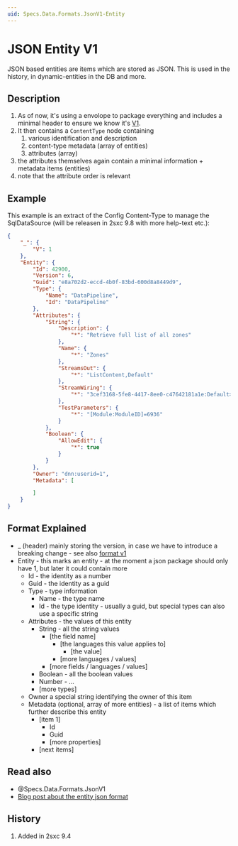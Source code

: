 ```yaml
---
uid: Specs.Data.Formats.JsonV1-Entity
---
```


# JSON Entity V1

JSON based entities are items which are stored as JSON. This is used in the history, in dynamic-entities in the DB and more. 

## Description
1. As of now, it's using a envolope to package everything and includes a minimal header to ensure we know it's [V1](xref:Specs.Data.Formats.JsonV1). 
2. It then contains a `ContentType` node containing 
   1. various identification and description
   1. content-type metadata (array of entities) 
   1. attributes (array)
3. the attributes themselves again contain a minimal information + metadata items (entities)
4. note that the attribute order is relevant

## Example
This example is an extract of the Config Content-Type to manage the SqlDataSource (will be releasen in 2sxc 9.8 with more help-text etc.):

```json
{
    "_": {
        "V": 1
    },
    "Entity": {
        "Id": 42900,
        "Version": 6,
        "Guid": "e8a702d2-eccd-4b0f-83bd-600d8a8449d9",
        "Type": {
            "Name": "DataPipeline",
            "Id": "DataPipeline"
        },
        "Attributes": {
            "String": {
                "Description": {
                    "*": "Retrieve full list of all zones"
                },
                "Name": {
                    "*": "Zones"
                },
                "StreamsOut": {
                    "*": "ListContent,Default"
                },
                "StreamWiring": {
                    "*": "3cef3168-5fe8-4417-8ee0-c47642181a1e:Default>Out:Default"
                },
                "TestParameters": {
                    "*": "[Module:ModuleID]=6936"
                }
            },
            "Boolean": {
                "AllowEdit": {
                    "*": true
                }
            }
        },
        "Owner": "dnn:userid=1",
        "Metadata": [

        ]
    }
}
```

## Format Explained

* _ (header) mainly storing the version, in case we have to introduce a breaking change - see also [format v1](xref:Specs.Data.Formats.JsonV1)
* Entity - this marks an entity - at the moment a json package should only have 1, but later it could contain more
  * Id - the identity as a number
  * Guid - the identity as a guid
  * Type - type information
    * Name - the type name
    * Id - the type identity - usually a guid, but special types can also use a specific string
  * Attributes - the values of this entity
    * String - all the string values
      * [the field name]
        * [the languages this value applies to]
          * [the value]
        * [more languages / values]
      * [more fields / languages / values]
    * Boolean - all the boolean values
    * Number - ...
    * [more types]
  * Owner a special string identifying the owner of this item
  * Metadata (optional, array of more entities) - a list of items which further describe this entity
    * [item 1]
      * Id
      * Guid
      * [more properties]
    * [next items]


## Read also

* @Specs.Data.Formats.JsonV1
* [Blog post about the entity json format](https://2sxc.org/en/blog/post/deep-dive-json-stored-content-items-entities)

## History

1. Added in 2sxc 9.4
